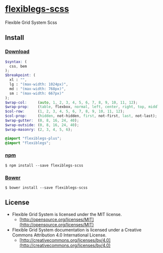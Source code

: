 # [flexiblegs-scss](http://flexible.gs)

Flexible Grid System Scss

## Install

### [Download](https://raw.githubusercontent.com/flexiblegs/flexiblegs-scss/master/flexiblegs.scss)
```scss
$syntax: (
  css, bem
);
$breakpoint: (
  xl : "",
  lg : "(max-width: 1024px)",
  md : "(max-width: 768px)",
  sm : "(max-width: 667px)"
);
$wrap-col:     (auto, 1, 2, 3, 4, 5, 6, 7, 8, 9, 10, 11, 12);
$wrap-prop:    (table, flexbox, normal, left, center, right, top, middle, bottom, between, around, baseline, reverse, not-reverse);
$col-row:      (1, 2, 3, 4, 5, 6, 7, 8, 9, 10, 11, 12);
$col-prop:     (hidden, not-hidden, first, not-first, last, not-last);
$wrap-gutter:  (0, 8, 16, 24, 40);
$wrap-outside: (0, 8, 16, 24, 40);
$wrap-masonry: (2, 3, 4, 5, 6);

@import "flexiblegs-plus";
@import "flexiblegs";
```

### [npm](https://www.npmjs.com/package/flexiblegs-scss)
```
$ npm install --save flexiblegs-scss
```

### [Bower](http://bower.io)
```
$ bower install --save flexiblegs-scss
```

## License
- Flexible Grid System is licensed under the MIT license.
  - [http://opensource.org/licenses/MIT](http://opensource.org/licenses/MIT)
- Flexible Grid System documentation is licensed under a Creative Commons Attribution 4.0 International License.
  - [http://creativecommons.org/licenses/by/4.0](http://creativecommons.org/licenses/by/4.0)
